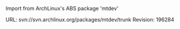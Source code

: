 Import from ArchLinux's ABS package 'mtdev'

URL: svn://svn.archlinux.org/packages/mtdev/trunk
Revision: 196284
